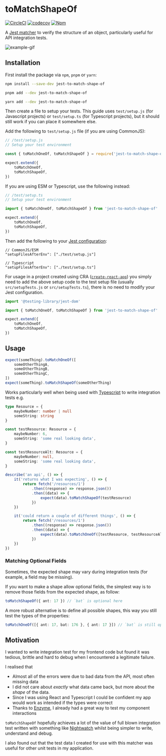 # toMatchShapeOf

[![CircleCI](https://circleci.com/gh/Dean177/jest-to-match-shape-of.svg?style=shield)](https://circleci.com/gh/Dean177/jest-to-match-shape-of)
[![codecov](https://codecov.io/gh/Dean177/jest-to-match-shape-of/branch/master/graph/badge.svg)](https://codecov.io/gh/Dean177/jest-to-match-shape-of)
[![Npm](https://badge.fury.io/js/jest-to-match-shape-of.svg)](https://www.npmjs.com/package/jest-to-match-shape-of)

A [Jest matcher](https://facebook.github.io/jest/docs/en/using-matchers.html) to verify the structure of an object, particularly useful for API integration tests.

![example-gif](./example/huge-demo-gif.gif)

## Installation

First install the package via `npm`, `pnpm` or `yarn`:

```bash
npm install --save-dev jest-to-match-shape-of
```

```bash
pnpm add --dev jest-to-match-shape-of
```

```bash
yarn add --dev jest-to-match-shape-of
```

Then create a file to setup your tests. This guide uses `test/setup.js` (for Javascript projects) or `test/setup.ts` (for Typescript projects), but it should still work if you can place it somewhere else.

Add the following to `test/setup.js` file (if you are using CommonJS):

```javascript
// /test/setup.js
// Setup your test environment

const { toMatchOneOf, toMatchShapeOf } = require('jest-to-match-shape-of')

expect.extend({
	toMatchOneOf,
	toMatchShapeOf,
})
```

If you are using ESM or Typescript, use the following instead:

```typescript
// /test/setup.ts
// Setup your test environment

import { toMatchOneOf, toMatchShapeOf } from 'jest-to-match-shape-of'

expect.extend({
	toMatchOneOf,
	toMatchShapeOf,
})
```

Then add the following to your [Jest configuration](https://jestjs.io/docs/configuration):

```jsonc
// CommonJS/ESM
"setupFilesAfterEnv": ["./test/setup.js"]

// Typescript
"setupFilesAfterEnv": ["./test/setup.ts"]
```

For usage in a project created using CRA ([`create-react-app`](https://create-react-app.dev/)) you simply need to add the above setup code to the test setup file (usually `src/setupTests.js` or `src/setupTests.ts`), there is no need to modify your Jest configuration.

```javascript
import '@testing-library/jest-dom'

import { toMatchOneOf, toMatchShapeOf } from 'jest-to-match-shape-of'

expect.extend({
	toMatchOneOf,
	toMatchShapeOf,
})
```

## Usage

```typescript
expect(someThing).toMatchOneOf([
	someOtherThingA,
	someOtherThingB,
	someOtherThingC,
])
expect(someThing).toMatchShapeOf(someOtherThing)
```

Works particularly well when being used with [Typescript](https://www.typescriptlang.org/) to write integration tests e.g.

```typescript
type Resource = {
	maybeNumber: number | null
	someString: string
}

const testResource: Resource = {
	maybeNumber: 6,
	someString: 'some real looking data',
}

const testResourceAlt: Resource = {
	maybeNumber: null,
	someString: 'some real looking data',
}

describe('an api', () => {
	it('returns what I was expecting', () => {
		return fetch('/resources/1')
			.then((response) => response.json())
			.then((data) => {
				expect(data).toMatchShapeOf(testResource)
			})
	})

	it('could return a couple of different things', () => {
		return fetch('/resources/1')
			.then((response) => response.json())
			.then((data) => {
				expect(data).toMatchOneOf([testResource, testResourceAlt])
			})
	})
})
```

### Matching Optional Fields

Sometimes, the expected shape may vary during integration tests (for example, a field may be missing).

If you want to make a shape allow optional fields, the simplest way is to remove those fields from the expected shape, as follow:

```typescript
toMatchShapeOf({ ant: 17 }) // `bat` is optional here
```

A more robust alternative is to define all possible shapes, this way you still test the types of the properties:

```typescript
toMatchOneOf([{ ant: 17, bat: 176 }, { ant: 17 }]) // `bat` is still optional, but must be numeric
```

## Motivation

I wanted to write integration test for my frontend code but found it was tedious, brittle and
hard to debug when I encountered a legitimate failure.

I realised that

- Almost all of the errors were due to bad data from the API, most often missing data
- I did not care about _exactly_ what data came back, but more about the _shape_ of the data.
- Since I was using React and Typescript I could be confident my app would work as intended if the types were correct
- Thanks to [Enzyme](https://github.com/airbnb/enzyme), I already had a great way to test my component interactions

`toMatchShapeOf` hopefully achieves a lot of the value of full blown integration test written with something like
[Nightwatch](http://nightwatchjs.org/) whilst being simpler to write, understand and debug.

I also found out that the test data I created for use with this matcher was useful for other unit tests in my application.
